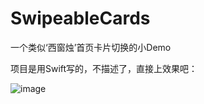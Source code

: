 # SwipeableCards
一个类似‘西窗烛’首页卡片切换的小Demo

项目是用Swift写的，不描述了，直接上效果吧：

![image](https://github.com/DepponMain/SwipeableCards/xiChuangZhu.gif)
